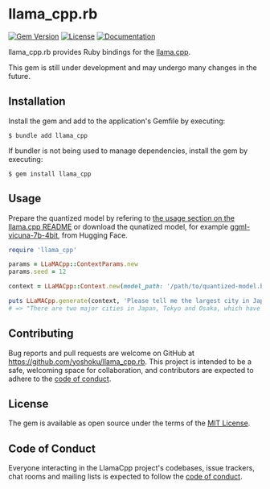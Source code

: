 # llama_cpp.rb

[![Gem Version](https://badge.fury.io/rb/llama_cpp.svg)](https://badge.fury.io/rb/llama_cpp)
[![License](https://img.shields.io/badge/License-MIT-yellowgreen.svg)](https://github.com/yoshoku/llama_cpp.rb/blob/main/LICENSE.txt)
[![Documentation](https://img.shields.io/badge/api-reference-blue.svg)](https://yoshoku.github.io/llama_cpp.rb/doc/)

llama_cpp.rb provides Ruby bindings for the [llama.cpp](https://github.com/ggerganov/llama.cpp).

This gem is still under development and may undergo many changes in the future.

## Installation

Install the gem and add to the application's Gemfile by executing:

    $ bundle add llama_cpp

If bundler is not being used to manage dependencies, install the gem by executing:

    $ gem install llama_cpp

## Usage

Prepare the quantized model by refering to [the usage section on the llama.cpp README](https://github.com/ggerganov/llama.cpp#usage) or
download the qunatized model, for example [ggml-vicuna-7b-4bit](https://github.com/ggerganov/llama.cpp/discussions/643#discussioncomment-5541351), from Hugging Face.

```ruby
require 'llama_cpp'

params = LLaMACpp::ContextParams.new
params.seed = 12

context = LLaMACpp::Context.new(model_path: '/path/to/quantized-model.bin', params: params)

puts LLaMACpp.generate(context, 'Please tell me the largest city in Japan.', n_threads: 4)
# => "There are two major cities in Japan, Tokyo and Osaka, which have about 30 million populations."
```

## Contributing

Bug reports and pull requests are welcome on GitHub at https://github.com/yoshoku/llama_cpp.rb.
This project is intended to be a safe, welcoming space for collaboration,
and contributors are expected to adhere to the [code of conduct](https://github.com/yohsoku/llama_cpp.rb/blob/main/CODE_OF_CONDUCT.md).

## License

The gem is available as open source under the terms of the [MIT License](https://opensource.org/licenses/MIT).

## Code of Conduct

Everyone interacting in the LlamaCpp project's codebases, issue trackers,
chat rooms and mailing lists is expected to follow the [code of conduct](https://github.com/yoshoku/llama_cpp.rb/blob/main/CODE_OF_CONDUCT.md).
